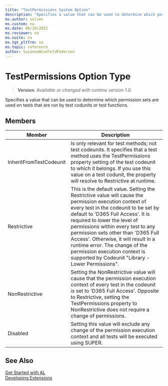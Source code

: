 ```yaml
---
title: "TestPermissions System Option"
description: "Specifies a value that can be used to determine which permission sets are used on tests that are run by test codunits or test functions."
ms.author: solsen
ms.custom: na
ms.date: 06/10/2022
ms.reviewer: na
ms.suite: na
ms.tgt_pltfrm: na
ms.topic: reference
author: SusanneWindfeldPedersen
---
```

[//]: # (START>DO_NOT_EDIT)
[//]: # (IMPORTANT:Do not edit any of the content between here and the END>DO_NOT_EDIT.)
[//]: # (Any modifications should be made in the .xml files in the ModernDev repo.)
# TestPermissions Option Type
> **Version**: _Available or changed with runtime version 1.0._

Specifies a value that can be used to determine which permission sets are used on tests that are run by test codunits or test functions.

## Members
|  Member  |  Description  |
|----------------|---------------|
|InheritFromTestCodeunit|Is only relevant for test methods; not test codeunits. It specifies that a test method uses the TestPermissions property setting of the test codeunit to which it belongs. If you use this value on a test codunit, the property will resolve to Restrictive at runtime.|
|Restrictive|This is the default value. Setting the Restrictive value will cause the permission execution context of every test in the codeunit to be set by default to 'D365 Full Access’. It is required to lower the level of permissions within every test to any permission sets other than 'D365 Full Access’. Otherwise, it will result in a runtime error. The change of the permission execution context is supported by  Codeunit "Library - Lower Permissions".|
|NonRestrictive|Setting the NonRestrictive value will cause that the permission execution context of every test in the codeunit is set to 'D365 Full Access’. Opposite to Restrictive, setting the TestPermissions property to NonRestrictive does not require a change of permissions.|
|Disabled|Setting this value will exclude any change of the permission execution context and all tests will be executed using SUPER.|

[//]: # (IMPORTANT: END>DO_NOT_EDIT)
## See Also  
[Get Started with AL](../../devenv-get-started.md)  
[Developing Extensions](../../devenv-dev-overview.md)  